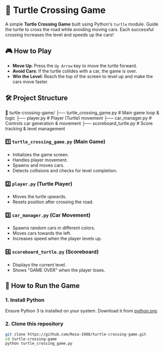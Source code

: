 # 🐢 Turtle Crossing Game

A simple **Turtle Crossing Game** built using Python's `turtle` module. Guide the turtle to cross the road while avoiding moving cars. Each successful crossing increases the level and speeds up the cars!

## 🎮 How to Play
- **Move Up**: Press the `Up Arrow` key to move the turtle forward.
- **Avoid Cars**: If the turtle collides with a car, the game is over.
- **Win the Level**: Reach the top of the screen to level up and make the cars move faster.

## 🛠️ Project Structure
📂 turtle-crossing-game/ 
├── turtle_crossing_game.py # Main game loop & logic 
├── player.py # Player (Turtle) movement 
├── car_manager.py # Controls car generation & movement 
├── scoreboard_turtle.py # Score tracking & level management


### **1️⃣ `turtle_crossing_game.py` (Main Game)**
- Initializes the game screen.
- Handles player movement.
- Spawns and moves cars.
- Detects collisions and checks for level completion.

### **2️⃣ `player.py` (Turtle Player)**
- Moves the turtle upwards.
- Resets position after crossing the road.

### **3️⃣ `car_manager.py` (Car Movement)**
- Spawns random cars in different colors.
- Moves cars towards the left.
- Increases speed when the player levels up.

### **4️⃣ `scoreboard_turtle.py` (Scoreboard)**
- Displays the current level.
- Shows "GAME OVER" when the player loses.

## 🚀 How to Run the Game
### **1. Install Python**
Ensure Python 3 is installed on your system. Download it from [python.org](https://www.python.org/downloads/).

### **2. Clone this repository**
```bash
git clone https://github.com/Reza-1988/turtle-crossing-game.git
cd turtle-crossing-game
python turtle_crossing_game.py

